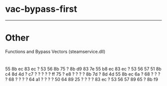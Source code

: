 # vac-bypass-first
-------------------------------------------------------------------------------------------------------------------------------------------------------------------------
# Other
Functions and Bypass Vectors (steamservice.dll)

#
55 8b ec 83 ec ? 53 56 8b 75 ? 8b d9 83 7e
55 b8 ec 83 ec ? 53 56 57 51 8b c4 8d 4d ? c7 ? ? ? ? ? ff 75 ? e8 ? ? ? ? 8b 7d ? 8d 4d
55 8b ec 6a ? 68 ? ? ? ? 68 ? ? ? ? 64 a1 ? ? ? ? 50 64 89 25 ? ? ? ? 83 ec ? 53 56 57 89 65 ? 8b f9

